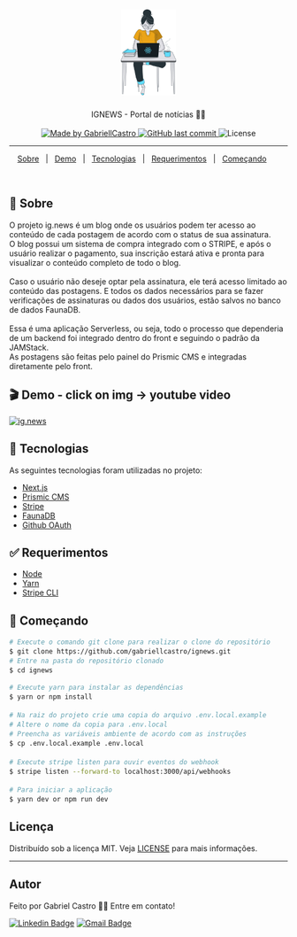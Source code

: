 <h1 align="center">

<img src="https://raw.githubusercontent.com/khalleb/ignews/main/public/images/avatar.svg" alt="ignews" width="100px"/>

</h1>

<p align="center">
  IGNEWS - Portal de notícias 📰🚀
  <br>
  <br>


  <a href="https://www.linkedin.com/in/eugabrielcastro/">
    <img alt="Made by GabriellCastro" src="https://img.shields.io/badge/made%20by-gabriellcastro-%237519C1">
  </a>

  <a href="https://github.com/gabriellcastro/ignews/commits/main">
    <img alt="GitHub last commit" src="https://img.shields.io/github/last-commit/gabriellcastro/ignews">
  </a>

  <img alt="License" src="https://img.shields.io/github/license/khalleb/ignews">
</p>

---


<p align="center">
  <a href="#dart-sobre">Sobre</a> &#xa0; | &#xa0;
  <a href="#demo">Demo</a> &#xa0; | &#xa0;
  <a href="#rocket-tecnologias">Tecnologias</a> &#xa0; | &#xa0;  
  <a href="#white_check_mark-requerimentos">Requerimentos</a> &#xa0; | &#xa0;  
  <a href="#checkered_flag-começando">Começando</a> &#xa0; &#xa0; &#xa0;  
</p>

<br>

## :dart: Sobre ##

O projeto ig.news é um blog onde os usuários podem ter acesso ao conteúdo de cada postagem de acordo com o status de sua assinatura.<br>
O blog possui um sistema de compra integrado com o STRIPE, e após o usuário realizar o pagamento, sua inscrição estará ativa e pronta para visualizar o conteúdo completo
de todo o blog.<br> 
<br>
Caso o usuário não deseje optar pela assinatura, ele terá acesso limitado ao conteúdo das postagens. E todos os dados necessários para se fazer verificações
de assinaturas ou dados dos usuários, estão salvos no banco de dados FaunaDB.
<br>
<br>
Essa é uma aplicação Serverless, ou seja, todo o processo que dependeria de um backend foi integrado dentro do front e seguindo o padrão da JAMStack.
<br>
As postagens são feitas pelo painel do Prismic CMS e integradas diretamente pelo front.



## 🎬 Demo  - click on img -> youtube video ##

[![ig.news](https://img.youtube.com/vi/2yHJ1sL2KAs/0.jpg)](https://www.youtube.com/watch?v=2yHJ1sL2KAs)


## :rocket: Tecnologias ##

As seguintes tecnologias foram utilizadas no projeto:

- [Next.js](https://nextjs.org/)
- [Prismic CMS](https://prismic.io/)
- [Stripe](https://stripe.com/)
- [FaunaDB](https://fauna.com/)
- [Github OAuth](https://docs.github.com/en/developers/apps/building-oauth-apps/creating-an-oauth-app)

## :white_check_mark: Requerimentos ##

- [Node](https://nodejs.org/en/)
- [Yarn](https://yarnpkg.com/lang/en/)
- [Stripe CLI](https://stripe.com/docs/stripe-cli)

## :checkered_flag: Começando ##

```bash
# Execute o comando git clone para realizar o clone do repositório
$ git clone https://github.com/gabriellcastro/ignews.git
# Entre na pasta do repositório clonado
$ cd ignews
```

```bash
# Execute yarn para instalar as dependências
$ yarn or npm install

# Na raiz do projeto crie uma copia do arquivo .env.local.example
# Altere o nome da copia para .env.local
# Preencha as variáveis ambiente de acordo com as instruções
$ cp .env.local.example .env.local

# Execute stripe listen para ouvir eventos do webhook
$ stripe listen --forward-to localhost:3000/api/webhooks 

# Para iniciar a aplicação
$ yarn dev or npm run dev

```

## Licença

Distribuído sob a licença MIT. Veja [LICENSE](LICENSE) para mais informações.

---

## Autor

Feito por Gabriel Castro 👋🏽 Entre em contato!

[![Linkedin Badge](https://img.shields.io/badge/-Gabriel-blue?style=flat-square&logo=Linkedin&logoColor=white&link=https://www.linkedin.com/in/eugabrielcastro/)](https://www.linkedin.com/in/eugabrielcastro/)
[![Gmail Badge](https://img.shields.io/badge/-contatodevgabriel@gmail.com-red?style=flat-square&link=mailto:contatodevgabriel@gmail.com)](mailto:contatodevgabriel@gmail.com)
